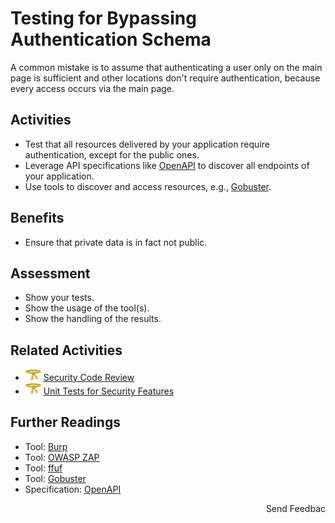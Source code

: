 # Testing for Bypassing Authentication Schema

A common mistake is to assume that authenticating a user only on the main page is sufficient and other locations don't require authentication, because every access occurs via the main page.

## Activities

- Test that all resources delivered by your application require authentication, except for the public ones.
- Leverage API specifications like [OpenAPI](https://www.openapis.org/) to discover all endpoints of your application.
- Use tools to discover and access resources, e.g., [Gobuster](https://github.com/OJ/gobuster).

## Benefits

- Ensure that private data is in fact not public.

## Assessment

- Show your tests.
- Show the usage of the tool(s).
- Show the handling of the results.

## Related Activities

- [<img src="https://raw.githubusercontent.com/AppSecure-nrw/security-belts/assets/belt-img/02_security-belt-yellow.svg" width="25" />](#) [Security Code Review](../yellow/security-code-review.md)
- [<img src="https://raw.githubusercontent.com/AppSecure-nrw/security-belts/assets/belt-img/02_security-belt-yellow.svg" width="25" />](#) [Unit Tests for Security Features](../yellow/unit-tests-for-security-features.md)

## Further Readings

- Tool: [Burp](https://portswigger.net/burp)
- Tool: [OWASP ZAP](https://www.zaproxy.org/)
- Tool: [ffuf](https://github.com/ffuf/ffuf)
- Tool: [Gobuster](https://github.com/OJ/gobuster)
- Specification: [OpenAPI](https://www.openapis.org/)

<p align="right">Send Feedbac</p>
